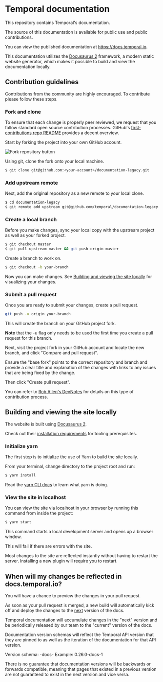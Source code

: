 # Temporal documentation

This repository contains Temporal's documentation.

The source of this documentation is available for public use and public contributions.

You can view the published documentation at https://docs.temporal.io.

This documentation utilizes the [Docusaurus 2](https://v2.docusaurus.io/) framework, a modern static website generator, which makes it possible to build and view the documentation locally.

## Contribution guidelines

Contributions from the community are highly encouraged. To contribute please follow these steps.

### Fork and clone

To ensure that each change is properly peer reviewed, we request that you follow standard open source contribution processes. GitHub's [first-contributions repo README](https://github.com/firstcontributions/first-contributions) provides a decent overview.

Start by forking the project into your own GitHub account.

![Fork repository button](https://raw.githubusercontent.com/temporalio/documentation-legacy/master/static/img/readme/forkrepo.png)

Using git, clone the fork onto your local machine.

```bash
$ git clone git@github.com:<your-account>/documentation-legacy.git
```

### Add upstream remote

Next, add the original repository as a new remote to your local clone.

```bash
$ cd documentation-legacy
$ git remote add upstream git@github.com/temporal/documentation-legacy.git
```

### Create a local branch

Before you make changes, sync your local copy with the upstream project as well as your forked project.

```bash
$ git checkout master
$ git pull upstream master && git push origin master
```

Create a branch to work on.

```bash
$ git checkout -b your-branch
```

Now you can make changes. See [Building and viewing the site locally](#building-and-viewing-the-site-locally) for visualizing your changes.

### Submit a pull request

Once you are ready to submit your changes, create a pull request.

```bash
git push -u origin your-branch
```

This will create the branch on your GitHub project fork.

**Note** that the -u flag only needs to be used the first time you create a pull request for this branch.

Next, visit the project fork in your GitHub account and locate the new branch, and click "Compare and pull request".

Ensure the "base fork" points to the correct repository and branch and provide a clear title and explanation of the changes with links to any issues that are being fixed by the change.

Then click "Create pull request".

You can refer to [Rob Allen's DevNotes](https://akrabat.com/the-beginners-guide-to-contributing-to-a-github-project/) for details on this type of contribution process.

## Building and viewing the site locally

The website is built using [Docusaurus 2](https://v2.docusaurus.io/).

Check out their [installation requirements](https://v2.docusaurus.io/docs/installation#requirements) for tooling prerequisites.

### Initialize yarn

The first step is to initialize the use of Yarn to build the site locally.

From your terminal, change directory to the project root and run:

```bash
$ yarn install
```

Read the [yarn CLI docs](https://classic.yarnpkg.com/en/docs/cli/) to learn what yarn is doing.

### View the site in localhost

You can view the site via localhost in your browser by running this command from inside the project:

```bash
$ yarn start
```

This command starts a local development server and opens up a browser window.

This will fail if there are errors with the site.

Most changes to the site are reflected instantly without having to restart the server. Installing a new plugin will require you to restart.

## When will my changes be reflected in docs.temporal.io?

You will have a chance to preview the changes in your pull request.

As soon as your pull request is merged, a new build will automatically kick off and deploy the changes to the [next](https://docs.temporal.io/docs/next/) version of the docs.

Temporal documentation will accumulate changes in the "next" version and be periodically released by our team to the "current" version of the docs.

Documentation version schemas will reflect the Temporal API version that they are pinned to as well as the iteration of the documentation for that API version.

Version schema: <temporal api version>-docs-<docs version>
Example: 0.26.0-docs-1

There is no guarantee that documentation versions will be backwards or forwards compatible, meaning that pages that existed in a previous version are not guaranteed to exist in the next version and vice versa.

